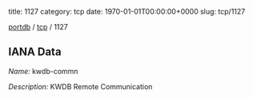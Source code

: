 title: 1127
category: tcp
date: 1970-01-01T00:00:00+0000
slug: tcp/1127

[portdb](/) / [tcp](/category/tcp.html) / 1127


## IANA Data

_Name:_ kwdb-commn

_Description:_ KWDB Remote Communication

